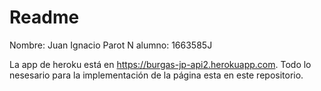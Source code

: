 # Readme

Nombre: Juan Ignacio Parot
N alumno: 1663585J

La app de heroku está en https://burgas-jp-api2.herokuapp.com. Todo lo nesesario para la implementación de la página esta en este repositorio. 
